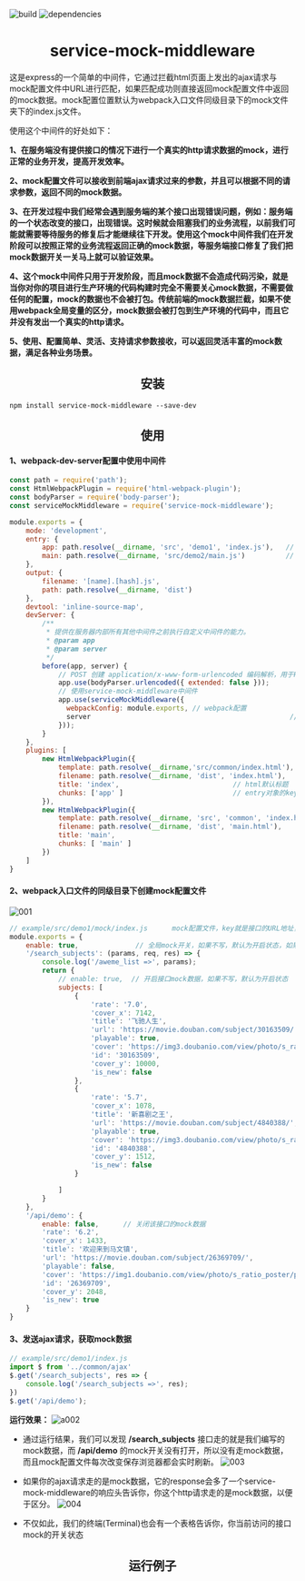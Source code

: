![build](https://img.shields.io/badge/build-passing-green.svg)
![dependencies](https://img.shields.io/badge/dependencies-up%20to%20date-orange.svg)

<div align="center">
    <h1>service-mock-middleware</h1>
</div>

​		这是express的一个简单的中间件，它通过拦截html页面上发出的ajax请求与mock配置文件中URL进行匹配，如果匹配成功则直接返回mock配置文件中返回的mock数据。mock配置位置默认为webpack入口文件同级目录下的mock文件夹下的index.js文件。

使用这个中间件的好处如下：

  **1、在服务端没有提供接口的情况下进行一个真实的http请求数据的mock，进行正常的业务开发，提高开发效率。**

  **2、mock配置文件可以接收到前端ajax请求过来的参数，并且可以根据不同的请求参数，返回不同的mock数据。**

  **3、在开发过程中我们经常会遇到服务端的某个接口出现错误问题，例如：服务端的一个状态改变的接口，出现错误。这时候就会阻塞我们的业务流程，以前我们可能就需要等待服务的修复后才能继续往下开发。使用这个mock中间件我们在开发阶段可以按照正常的业务流程返回正确的mock数据，等服务端接口修复了我们把mock数据开关一关马上就可以验证效果。**

  **4、这个mock中间件只用于开发阶段，而且mock数据不会造成代码污染，就是当你对你的项目进行生产环境的代码构建时完全不需要关心mock数据，不需要做任何的配置，mock的数据也不会被打包。传统前端的mock数据拦截，如果不使用webpack全局变量的区分，mock数据会被打包到生产环境的代码中，而且它并没有发出一个真实的http请求。**

  **5、使用、配置简单、灵活、支持请求参数接收，可以返回灵活丰富的mock数据，满足各种业务场景。**


<h2 align="center">安装</h2>

``` shell
npm install service-mock-middleware --save-dev
```
<h2 align="center">使用</h2>
<h4 align="left">1、webpack-dev-server配置中使用中间件</h4>

``` javascript
const path = require('path');
const HtmlWebpackPlugin = require('html-webpack-plugin');
const bodyParser = require('body-parser');	
const serviceMockMiddleware = require('service-mock-middleware');

module.exports = {
    mode: 'development',
    entry: {
        app: path.resolve(__dirname, 'src', 'demo1', 'index.js'),   // 必须使用绝对路径
        main: path.resolve(__dirname, 'src/demo2/main.js')          // 必须使用相对路径
    },
    output: {
        filename: '[name].[hash].js',
        path: path.resolve(__dirname, 'dist')
    },
    devtool: 'inline-source-map',
    devServer: {
        /**
         * 提供在服务器内部所有其他中间件之前执行自定义中间件的能力。
         * @param app
         * @param server
         */
        before(app, server) {
            // POST 创建 application/x-www-form-urlencoded 编码解析，用于POST请求参数解析
            app.use(bodyParser.urlencoded({ extended: false }));
            // 使用service-mock-middleware中间件
            app.use(serviceMockMiddleware({ 
              webpackConfig: module.exports, // webpack配置
              server 												 // webpack-dev-server对象，用于控制浏览器刷新
            }));
        }
    },
    plugins: [
        new HtmlWebpackPlugin({
            template: path.resolve(__dirname,'src/common/index.html'),        // html模版
            filename: path.resolve(__dirname, 'dist', 'index.html'),          // html输出位置
            title: 'index',                            // html默认标题
            chunks: ['app' ]                           // entry对象的key，一个key就是一个chunk
        }),
        new HtmlWebpackPlugin({
            template: path.resolve(__dirname, 'src', 'common', 'index.html'),
            filename: path.resolve(__dirname, 'dist', 'main.html'),
            title: 'main',
            chunks: [ 'main' ]
        })
    ]
}
```
<h4 align="left">2、webpack入口文件的同级目录下创建mock配置文件</h4>

![001](https://raw.githubusercontent.com/Jameswain/service-mock-middleware/master/example/imgs/001.jpg) 

``` javascript
// example/src/demo1/mock/index.js      mock配置文件，key就是接口的URL地址，value可以是对象，或者函数，函数更灵活，函数有三个参数，分别是：请求参数，request对象，response对象
module.exports = {
    enable: true,              // 全局mock开关，如果不写，默认为开启状态，如果设置为false，表示关闭整个配置文件的mock配置，等服务端的接口准备ready后，可以将这个字段设置为false
    '/search_subjects': (params, req, res) => {
        console.log('/aweme_list =>', params);
        return {
            // enable: true,  // 开启接口mock数据，如果不写，默认为开启状态
            subjects: [
                {
                    'rate': '7.0',
                    'cover_x': 7142,
                    'title': '飞驰人生',
                    'url': 'https://movie.douban.com/subject/30163509/',
                    'playable': true,
                    'cover': 'https://img3.doubanio.com/view/photo/s_ratio_poster/public/p2542973862.webp',
                    'id': '30163509',
                    'cover_y': 10000,
                    'is_new': false
                },
                {
                    'rate': '5.7',
                    'cover_x': 1078,
                    'title': '新喜剧之王',
                    'url': 'https://movie.douban.com/subject/4840388/',
                    'playable': true,
                    'cover': 'https://img3.doubanio.com/view/photo/s_ratio_poster/public/p2541240741.webp',
                    'id': '4840388',
                    'cover_y': 1512,
                    'is_new': false
                }

            ]
        }
    },
    '/api/demo': {
        enable: false,      // 关闭该接口的mock数据
        'rate': '6.2',
        'cover_x': 1433,
        'title': '欢迎来到马文镇',
        'url': 'https://movie.douban.com/subject/26369709/',
        'playable': false,
        'cover': 'https://img1.doubanio.com/view/photo/s_ratio_poster/public/p2540630419.webp',
        'id': '26369709',
        'cover_y': 2048,
        'is_new': true
    }
}
```

<h4 align="left">3、发送ajax请求，获取mock数据</h4>

``` javascript
// example/src/demo1/index.js
import $ from '../common/ajax'
$.get('/search_subjects', res => {
    console.log('/search_subjects =>', res);
})
$.get('/api/demo');
```

**运行效果：**
![a002](https://raw.githubusercontent.com/Jameswain/service-mock-middleware/master/example/imgs/002.jpg)

* 通过运行结果，我们可以发现 **/search_subjects** 接口走的就是我们编写的mock数据，而 **/api/demo** 的mock开关没有打开，所以没有走mock数据，而且mock配置文件每次改变保存浏览器都会实时刷新。
![003](https://raw.githubusercontent.com/Jameswain/service-mock-middleware/master/example/imgs/003.jpg)​

* 如果你的ajax请求走的是mock数据，它的response会多了一个service-mock-middleware的响应头告诉你，你这个http请求走的是mock数据，以便于区分。
![004](https://raw.githubusercontent.com/Jameswain/service-mock-middleware/master/example/imgs/004.jpg)
* 不仅如此，我们的终端(Terminal)也会有一个表格告诉你，你当前访问的接口mock的开关状态

<h2 align="center">运行例子</h2>
